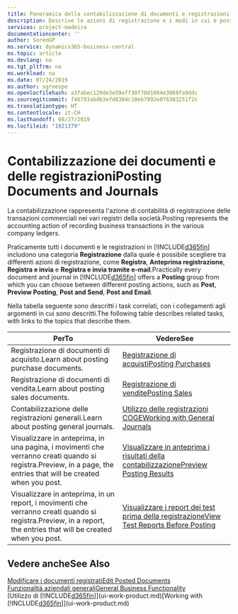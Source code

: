 ```yaml
---
title: Panoramica della contabilizzazione di documenti e registrazioni | Documenti Microsoft
description: Descrive le azioni di registrazione e i modi in cui è possibile contabilizzare documenti e registrazioni.
services: project-madeira
documentationcenter: ''
author: SorenGP
ms.service: dynamics365-business-central
ms.topic: article
ms.devlang: na
ms.tgt_pltfrm: na
ms.workload: na
ms.date: 07/24/2019
ms.author: sgroespe
ms.openlocfilehash: a3fabec129de3e59eff30f70d1084e3969fa9ddc
ms.sourcegitcommit: f46793abdb3efd8384c10eb7992e076383251f2c
ms.translationtype: HT
ms.contentlocale: it-CH
ms.lasthandoff: 08/27/2019
ms.locfileid: "1921379"
---
```

# <a name="posting-documents-and-journals"></a><span data-ttu-id="128ff-103">Contabilizzazione dei documenti e delle registrazioni</span><span class="sxs-lookup"><span data-stu-id="128ff-103">Posting Documents and Journals</span></span>
<span data-ttu-id="128ff-104">La contabilizzazione rappresenta l'azione di contabilità di registrazione delle transazioni commerciali nei vari registri della società.</span><span class="sxs-lookup"><span data-stu-id="128ff-104">Posting represents the accounting action of recording business transactions in the various company ledgers.</span></span>

<span data-ttu-id="128ff-105">Praticamente tutti i documenti e le registrazioni in [!INCLUDE[d365fin](includes/d365fin_md.md)] includono una categoria **Registrazione** dalla quale è possibile scegliere tra differenti azioni di registrazione, come **Registra**, **Anteprima registrazione**, **Registra e invia** e **Registra e invia tramite e-mail**.</span><span class="sxs-lookup"><span data-stu-id="128ff-105">Practically every document and journal in [!INCLUDE[d365fin](includes/d365fin_md.md)] offers a **Posting** group from which you can choose between different posting actions, such as **Post**, **Preview Posting**, **Post and Send**, **Post and Email**.</span></span>

<span data-ttu-id="128ff-106">Nella tabella seguente sono descritti i task correlati, con i collegamenti agli argomenti in cui sono descritti.</span><span class="sxs-lookup"><span data-stu-id="128ff-106">The following table describes related tasks, with links to the topics that describe them.</span></span>

| <span data-ttu-id="128ff-107">Per</span><span class="sxs-lookup"><span data-stu-id="128ff-107">To</span></span> | <span data-ttu-id="128ff-108">Vedere</span><span class="sxs-lookup"><span data-stu-id="128ff-108">See</span></span> |
| --- | --- |
| <span data-ttu-id="128ff-109">Registrazione di documenti di acquisto.</span><span class="sxs-lookup"><span data-stu-id="128ff-109">Learn about posting purchase documents.</span></span> |[<span data-ttu-id="128ff-110">Registrazione di acquisti</span><span class="sxs-lookup"><span data-stu-id="128ff-110">Posting Purchases</span></span>](ui-post-purchases.md) |
| <span data-ttu-id="128ff-111">Registrazione di documenti di vendita.</span><span class="sxs-lookup"><span data-stu-id="128ff-111">Learn about posting sales documents.</span></span> |[<span data-ttu-id="128ff-112">Registrazione di vendite</span><span class="sxs-lookup"><span data-stu-id="128ff-112">Posting Sales</span></span>](ui-post-sales.md) |
| <span data-ttu-id="128ff-113">Contabilizzazione delle registrazioni generali.</span><span class="sxs-lookup"><span data-stu-id="128ff-113">Learn about posting general journals.</span></span> |[<span data-ttu-id="128ff-114">Utilizzo delle registrazioni COGE</span><span class="sxs-lookup"><span data-stu-id="128ff-114">Working with General Journals</span></span>](ui-work-general-journals.md) |
| <span data-ttu-id="128ff-115">Visualizzare in anteprima, in una pagina, i movimenti che verranno creati quando si registra.</span><span class="sxs-lookup"><span data-stu-id="128ff-115">Preview, in a page, the entries that will be created when you post.</span></span> |[<span data-ttu-id="128ff-116">Visualizzare in anteprima i risultati della contabilizzazione</span><span class="sxs-lookup"><span data-stu-id="128ff-116">Preview Posting Results</span></span>](ui-how-preview-post-results.md) |
| <span data-ttu-id="128ff-117">Visualizzare in anteprima, in un report, i movimenti che verranno creati quando si registra.</span><span class="sxs-lookup"><span data-stu-id="128ff-117">Preview, in a report, the entries that will be created when you post.</span></span> |[<span data-ttu-id="128ff-118">Visualizzare i report dei test prima della registrazione</span><span class="sxs-lookup"><span data-stu-id="128ff-118">View Test Reports Before Posting</span></span>](ui-how-view-test-reports-posting.md) |

## <a name="see-also"></a><span data-ttu-id="128ff-119">Vedere anche</span><span class="sxs-lookup"><span data-stu-id="128ff-119">See Also</span></span>
[<span data-ttu-id="128ff-120">Modificare i documenti registrati</span><span class="sxs-lookup"><span data-stu-id="128ff-120">Edit Posted Documents</span></span>](across-edit-posted-document.md)  
[<span data-ttu-id="128ff-121">Funzionalità aziendali generali</span><span class="sxs-lookup"><span data-stu-id="128ff-121">General Business Functionality</span></span>](ui-across-business-areas.md)  
<span data-ttu-id="128ff-122">[Utilizzo di [!INCLUDE[d365fin](includes/d365fin_md.md)]](ui-work-product.md)</span><span class="sxs-lookup"><span data-stu-id="128ff-122">[Working with [!INCLUDE[d365fin](includes/d365fin_md.md)]](ui-work-product.md)</span></span>

